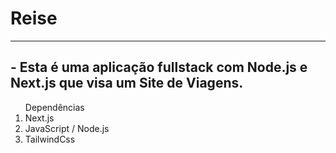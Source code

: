 <h1>Reise</h1>
<hr>
<h2>- Esta é uma aplicação fullstack com Node.js e Next.js que visa um Site de Viagens.</h2>
<section>
  <ol> Dependências
    <li>Next.js</li>
    <li>JavaScript / Node.js</li>
    <li>TailwindCss</li>
  </ol>
</section>
